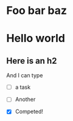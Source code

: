Foo bar baz
========

# Hello world

## Here is an h2

And I can type

- [ ] a task
- [ ] Another
- [x] Competed!






